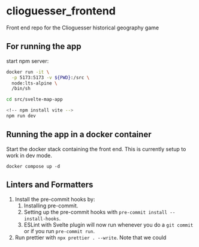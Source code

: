 # clioguesser_frontend

Front end repo for the Clioguesser historical geography game

## For running the app

start npm server:

```bash
docker run -it \
  -p 5173:5173 -v ${PWD}:/src \
  node:lts-alpine \
  /bin/sh

cd src/svelte-map-app

<!-- npm install vite -->
npm run dev
```

## Running the app in a docker container

Start the docker stack containing the front end. This is currently setup to work in dev mode.
```
docker compose up -d
```

## Linters and Formatters

1. Install the pre-commit hooks by:
   1. Installing pre-commit.
   1. Setting up the pre-commit hooks with `pre-commit install --install-hooks`.
   1. ESLint with Svelte plugin will now run whenever you do a `git commit` or if you run `pre-commit run`.
1. Run prettier with `npx prettier . --write`.
   Note that we could

